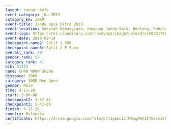 ```yaml
---
layout: runner-info 
event_category: jbu-2019 
category_km: 30KM 
event-title: Janda Baik Ultra 2019
event-location: Sekolah Kebangsaan, Kampung Janda Baik, Bentong, Pahang, Malaysia 
event-logo: https://res.cloudinary.com/raceyaya/image/upload/v1569217009/logo/janda-baik_vch1pc.jpg 
event-date: 2019-09-14 
checkpoint-name2: Split 1 SMK 
checkpoint-name3: Split 2 E Farm 
overall_rank: 70
gender_rank: 57
category_rank: 41
bib: 31123
name: CHAN NOON SHENG
distance: 30KM
category: 30KM Men Open
gender: Male
time: 4-11-28
start: 2-00-00
checkpoint2: 3-57-41
checkpoint3: 5-43-06
finish: 6-11-28
country: Malaysia
certificate: https://drive.google.com/file/d/11yeLLlzlMAzgBWt1CYkssvIYC5kKcLq-/view?usp=sharing
---
```


